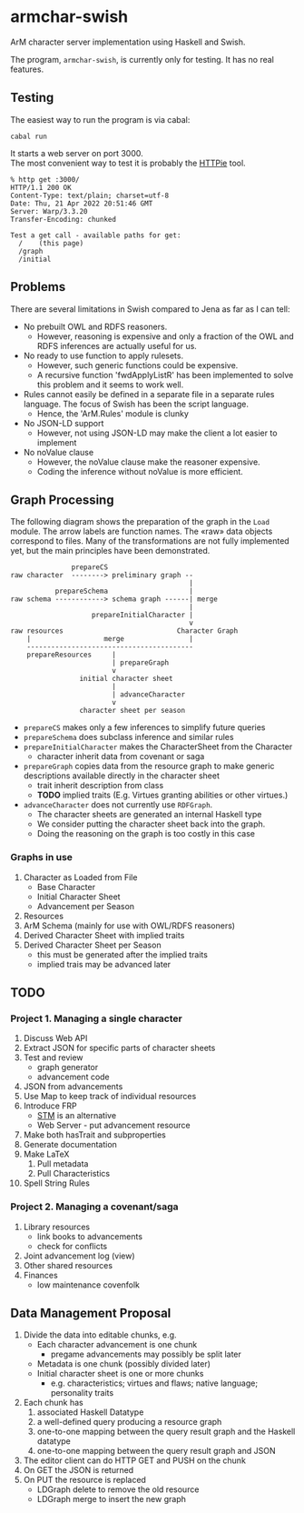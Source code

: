 # armchar-swish

ArM character server implementation using Haskell and Swish.

The program, `armchar-swish`, is currently only for testing.
It has no real features.

## Testing

The easiest way to run the program is via cabal:
```
cabal run
```

It starts a web server on port 3000.  
The most convenient way to test it is probably the
[HTTPie](https://httpie.io/) tool.
```
% http get :3000/
HTTP/1.1 200 OK
Content-Type: text/plain; charset=utf-8
Date: Thu, 21 Apr 2022 20:51:46 GMT
Server: Warp/3.3.20
Transfer-Encoding: chunked

Test a get call - available paths for get:
  /    (this page)
  /graph
  /initial
```


## Problems

There are several limitations in Swish compared to Jena
as far as I can tell:

+ No prebuilt OWL and RDFS reasoners.  
    - However, reasoning is expensive and only a fraction of the OWL
      and RDFS inferences are actually useful for us.
+ No ready to use function to apply rulesets.
    - However, such generic functions could be expensive.
    - A recursive function 'fwdApplyListR' has been implemented
      to solve this problem and it seems to work well.
+ Rules cannot easily be defined in a separate file in a separate
  rules language.  The focus of Swish has been the script language.
    - Hence, the 'ArM.Rules' module is clunky
+ No JSON-LD support
    - However, not using JSON-LD may make the client a lot easier
      to implement
+ No noValue clause
    - However, the noValue clause make the reasoner expensive.
    - Coding the inference without noValue is more efficient.


## Graph Processing

The following diagram shows the preparation of the graph in 
the `Load` module.
The arrow labels are function names.
The «raw» data objects correspond to files.
Many of the transformations are not fully implemented yet, but
the main principles have been demonstrated.

```
               prepareCS
raw character  --------> preliminary graph --
                                            |
           prepareSchema                    |
raw schema ------------> schema graph ------| merge
                                            |
                    prepareInitialCharacter |
                                            v
raw resources                            Character Graph
    |                  merge                |
    -----------------------------------------
    prepareResources     |
                         | prepareGraph
                         v
                 initial character sheet
                         |
                         | advanceCharacter
                         v
                 character sheet per season
```

+ `prepareCS` makes only a few inferences to simplify future queries
+ `prepareSchema` does subclass inference and similar rules
+ `prepareInitialCharacter` makes the CharacterSheet from the Character
    - character inherit data from covenant or saga
+ `prepareGraph` copies data from the resource graph to make generic
  descriptions available directly in the character sheet
    - trait inherit description from class
    - **TODO** implied traits
      (E.g. Virtues granting abilities or other virtues.)
+ `advanceCharacter` does not currently use `RDFGraph`.
    - The character sheets are generated an internal Haskell type
    - We consider putting the character sheet back into the graph. 
    - Doing the reasoning on the graph is too costly in this case

### Graphs in use

1.  Character as Loaded from File
    - Base Character
    - Initial Character Sheet
    - Advancement per Season
2.  Resources
3.  ArM Schema (mainly for use with OWL/RDFS reasoners)
5.  Derived Character Sheet with implied traits
4.  Derived Character Sheet per Season
    - this must be generated after the implied traits
    - implied trais may be advanced later

## TODO

### Project 1.  Managing a single character

1. Discuss Web API 
2. Extract JSON for specific parts of character sheets
4. Test and review
    - graph generator
    - advancement code
5. JSON from advancements
4. Use Map to keep track of individual resources
7. Introduce FRP
     - [STM](https://gilmi.me/blog/post/2020/12/05/scotty-bulletin-board#logging-sessions-cookies-authentication-etc.) is an alternative
     - Web Server - put advancement resource
8. Make both hasTrait and subproperties
9. Generate documentation
10. Make LaTeX
    1.  Pull metadata
    2.  Pull Characteristics
11. Spell String Rules

### Project 2.  Managing a covenant/saga

1.  Library resources
    - link books to advancements
    - check for conflicts
2.  Joint advancement log (view)
3.  Other shared resources
4.  Finances
    - low maintenance covenfolk


## Data Management Proposal

1.  Divide the data into editable chunks, e.g.
    - Each character advancement is one chunk
        - pregame advancements may possibly be split later
    - Metadata is one chunk (possibly divided later)
    - Initial character sheet is one or more chunks
        - e.g. characteristics; virtues and flaws; native language; personality traits
2.  Each chunk has 
    1. associated Haskell Datatype
    2. a well-defined query producing a resource graph
    3. one-to-one mapping between the query result graph and the Haskell datatype
    3. one-to-one mapping between the query result graph and JSON
3.  The editor client can do HTTP GET and PUSH on the chunk
4.  On GET the JSON is returned
5.  On PUT the resource is replaced
    - LDGraph delete to remove the old resource
    - LDGraph merge to insert the new graph
